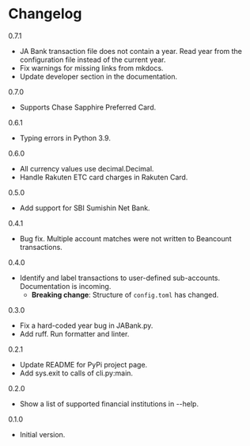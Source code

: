 # Changelog

0.7.1

* JA Bank transaction file does not contain a year. Read year from the configuration file instead of the current year.
* Fix warnings for missing links from mkdocs.
* Update developer section in the documentation.

0.7.0

* Supports Chase Sapphire Preferred Card.

0.6.1

* Typing errors in Python 3.9.

0.6.0

* All currency values use decimal.Decimal.
* Handle Rakuten ETC card charges in Rakuten Card.

0.5.0

* Add support for SBI Sumishin Net Bank.

0.4.1

* Bug fix. Multiple account matches were not written to Beancount transactions.

0.4.0

* Identify and label transactions to user-defined sub-accounts. Documentation is incoming.
  * __Breaking change__: Structure of `config.toml` has changed.

0.3.0

* Fix a hard-coded year bug in JABank.py.
* Add ruff. Run formatter and linter.

0.2.1

* Update README for PyPi project page.
* Add sys.exit to calls of cli.py:main.

0.2.0

* Show a list of supported financial institutions in --help.

0.1.0

* Initial version.
